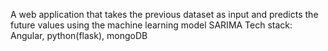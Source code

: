 A web application that takes the previous dataset as input and predicts the future values using the machine learning model SARIMA
Tech stack: Angular, python(flask), mongoDB
